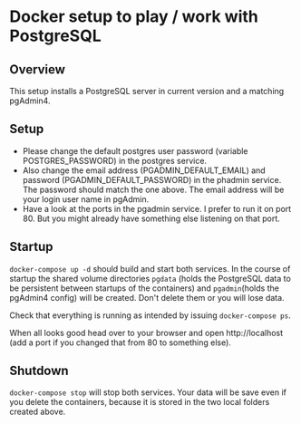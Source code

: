 # Docker setup to play / work with PostgreSQL

## Overview

This setup installs a PostgreSQL server in current version and a matching pgAdmin4.

## Setup

- Please change the default postgres user password (variable POSTGRES_PASSWORD) in
  the postgres service.
- Also change the email address (PGADMIN_DEFAULT_EMAIL) and password (PGADMIN_DEFAULT_PASSWORD)
  in the phadmin service. The password should match the one above. The email address will be your
  login user name in pgAdmin.
- Have a look at the ports in the pgadmin service. I prefer to run it on port 80.
  But you might already have something else listening on that port.

## Startup

`docker-compose up -d` should build and start both services. In the course of
startup the shared volume directories `pgdata` (holds the PostgreSQL data to be
persistent between startups of the containers) and `pgadmin`(holds the pgAdmin4 config)
will be created. Don't delete them or you will lose data.

Check that everything is running as intended by issuing `docker-compose ps`.

When all looks good head over to your browser and open http://localhost (add a port if
you changed that from 80 to something else).

## Shutdown

`docker-compose stop` will stop both services. Your data will be save even if you delete
the containers, because it is stored in the two local folders created above.
